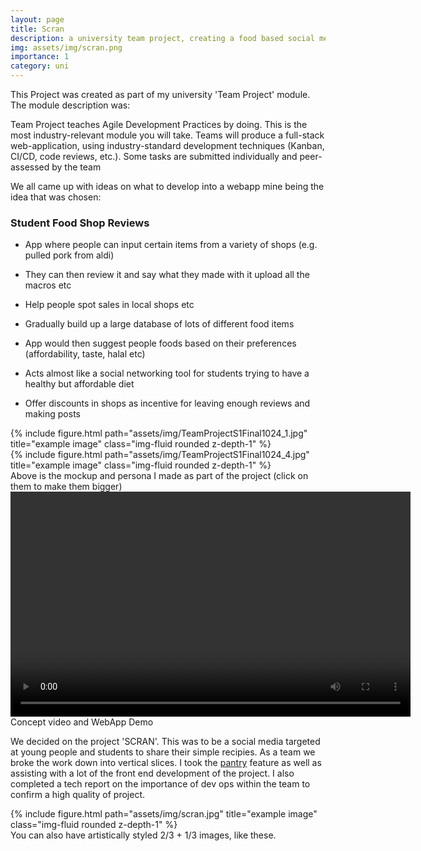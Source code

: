 ```yaml
---
layout: page
title: Scran
description: a university team project, creating a food based social media targeted at young people
img: assets/img/scran.png
importance: 1
category: uni
---
```


This Project was created as part of my university 'Team Project' module. The module description was:

Team Project teaches Agile Development Practices by doing. This is the most industry-relevant module
you will take. Teams will produce a full-stack web-application, using industry-standard development
techniques (Kanban, CI/CD, code reviews, etc.). Some tasks are submitted individually and peer-assessed
by the team

We all came up with ideas on what to develop into a webapp mine being the idea that was chosen:

### Student Food Shop Reviews

-   App where people can input certain items from a variety of shops (e.g. pulled pork from aldi)

-   They can then review it and say what they made with it upload all the macros etc

-   Help people spot sales in local shops etc

-   Gradually build up a large database of lots of different food items

-   App would then suggest people foods based on their preferences (affordability, taste, halal etc)

-   Acts almost like a social networking tool for students trying to have a healthy but affordable diet

-   Offer discounts in shops as incentive for leaving enough reviews and making posts
<div class="row justify-content-sm-center">
    <div class="col-sm-8 mt-3 mt-md-0">
        {% include figure.html path="assets/img/TeamProjectS1Final1024_1.jpg" title="example image" class="img-fluid rounded z-depth-1" %}
    </div>
    <div class="col-sm-4 mt-3 mt-md-0">
        {% include figure.html path="assets/img/TeamProjectS1Final1024_4.jpg" title="example image" class="img-fluid rounded z-depth-1" %}
    </div>
</div>
<div class="caption">
    Above is the mockup and persona I made as part of the project (click on them to make them bigger)
</div>
<div class="row">
    <div class="col-sm mt-3 mt-md-0" style="text-align: center">
        <video src="https://lukehornerlong.live/assets/videos/T18P04-app-demo.mp4" width="640" height="360" controls></video>
    </div>
</div>
<div class="caption">
    Concept video and WebApp Demo
</div>

We decided on the project 'SCRAN'. This was to be a social media targeted at young people and students to share their simple recipies. As a team we broke the work down into vertical slices. I took the <a href="https://lukehornerlong.live/assets/pdf/s3 tech report - LukeHornerLong.pdf" class = "text-link">pantry</a> feature as well as assisting with a lot of the front end development of the project.
I also completed a tech report on the importance of dev ops within the team to confirm a high quality of project.

<div class="row justify-content-sm-center">
    <div class="col-sm-8 mt-3 mt-md-0">
        {% include figure.html path="assets/img/scran.jpg" title="example image" class="img-fluid rounded z-depth-1" %}
    </div>
</div>
<div class="caption">
    You can also have artistically styled 2/3 + 1/3 images, like these.
</div>
